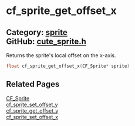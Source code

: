 [//]: # (This file is automatically generated by Cute Framework's docs parser.)
[//]: # (Do not edit this file by hand!)
[//]: # (See: https://github.com/RandyGaul/cute_framework/blob/master/samples/docs_parser.cpp)
[](../header.md ':include')

# cf_sprite_get_offset_x

Category: [sprite](/api_reference?id=sprite)  
GitHub: [cute_sprite.h](https://github.com/RandyGaul/cute_framework/blob/master/include/cute_sprite.h)  
---

Returns the sprite's local offset on the x-axis.

```cpp
float cf_sprite_get_offset_x(CF_Sprite* sprite)
```

## Related Pages

[CF_Sprite](/sprite/cf_sprite.md)  
[cf_sprite_set_offset_y](/sprite/cf_sprite_set_offset_y.md)  
[cf_sprite_get_offset_y](/sprite/cf_sprite_get_offset_y.md)  
[cf_sprite_set_offset_x](/sprite/cf_sprite_set_offset_x.md)  
